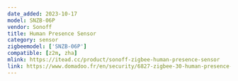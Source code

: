 ```yaml
---
date_added: 2023-10-17
model: SNZB-06P
vendor: Sonoff
title: Human Presence Sensor
category: sensor
zigbeemodel: ['SNZB-06P']
compatible: [z2m, zha]
mlink: https://itead.cc/product/sonoff-zigbee-human-presence-sensor
link: https://www.domadoo.fr/en/security/6827-zigbee-30-human-presence-sensor-radar-technology-sonoff.html
---
```


